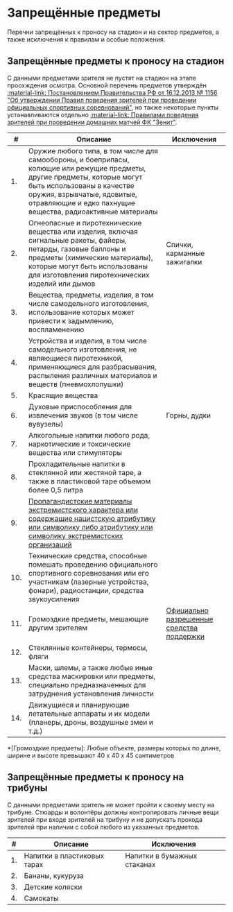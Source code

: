 # Запрещённые предметы

Перечни запрещённых к проносу на стадион и на сектор предметов, а также исключения к правилам и особые положения.

## Запрещённые предметы к проносу на стадион

С данными предметами зрителя не пустят на стадион на этапе проохждения осмотра. Основной перечень предметов утверждён [:material-link: Постановлением Правительства РФ от 16.12.2013 № 1156 "Об утверждении Правил поведения зрителей при проведении официальных спортивных соревнований"](http://www.consultant.ru/document/cons_doc_LAW_155773/ee0c3b6ed2cc523c9db7d310b9689612287de1bd/), но также некоторые пункты устанавливаются отдельно [:material-link: Правилами поведения зрителей при проведении домашних матчей ФК "Зенит"](https://tickets.fc-zenit.ru/info/behavior_rules/football/). 

| # | Описание | Исключения |
| --- | --- | --- |
| 1. | Оружие любого типа, в том числе для самообороны, и боеприпасы, колющие или режущие предметы, другие предметы, которые могут быть использованы в качестве оружия, взрывчатые, ядовитые, отравляющие и едко пахнущие вещества, радиоактивные материалы |  |
| 2. | Огнеопасные и пиротехнические вещества или изделия, включая сигнальные ракеты, файеры, петарды, газовые баллоны и предметы (химические материалы), которые могут быть использованы для изготовления пиротехнических изделий или дымов | Спички, карманные зажигалки |
| 3. | Вещества, предметы, изделия, в том числе самодельного изготовления, использование которых может привести к задымлению, воспламенению | |
| 4. | Устройства и изделия, в том числе самодельного изготовления, не являющиеся пиротехникой, применяющиеся для разбрасывания, распыления различных материалов и веществ (пневмохлопушки) | |
| 5. | Красящие вещества | |
| 6. | Духовые приспособления для извлечения звуков (в том числе вувузелы) | Горны, дудки |
| 7. | Алкогольные напитки любого рода, наркотические и токсические вещества или стимуляторы |  |
| 8. | Прохладительные напитки в стеклянной или жестяной таре, а также в пластиковой таре объемом более 0,5 литра |  |
| 9. | [Пропагандистские материалы экстремистского характера или содержащие нацистскую атрибутику или символику либо атрибутику или символику экстремистских организаций](../articels/rules/prohibited_symbols.md) |  |
| 10. | Технические средства, способные помешать проведению официального спортивного соревнования или его участникам (лазерные устройства, фонари), радиостанции, средства звукоусиления |  |
| 11. | Громоздкие предметы, мешающие другим зрителям | [Официально разрешенные средства поддержки](https://tickets.fc-zenit.ru/info/behavior_rules/football/) |
| 12. | Стеклянные контейнеры, термосы, фляги | |
| 13. | Маски, шлемы, а также любые иные средства маскировки или предметы, специально предназначенных для затруднения установления личности | |
| 14. | Движущиеся и планирующие летательные аппараты и их модели (планеры, дроны, воздушные змеи и т.д.) | |

*[Громоздкие предметы]: Любые объекте, размеры которых по длине, ширине и высоте превышают 40 х 40 х 45 сантиметров

## Запрещённые предметы к проносу на трибуны

С данными предметами зритель не может пройти к своему месту на трибуне. Стюарды и волонтёры должны контролировать личные вещи зрителей при входе зрителей на трибуну и не допускать прохода зрителей при наличии с собой любого из указанных предметов.

| # | Описание | Исключения |
| --- | --- | --- |
| 1. | Напитки в пластиковых тарах | Напитки в бумажных стаканах |
| 2. | Бананы, кукуруза |  |
| 3. | Детские коляски |  |
| 4. | Самокаты |  |
